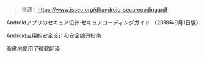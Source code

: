 > 来源：https://www.jssec.org/dl/android_securecoding.pdf

Androidアプリのセキュア设计·セキュアコーディングガイド
（2018年9月1日版）

Android应用的安全设计和安全编码指南

骄傲地使用了微软翻译
